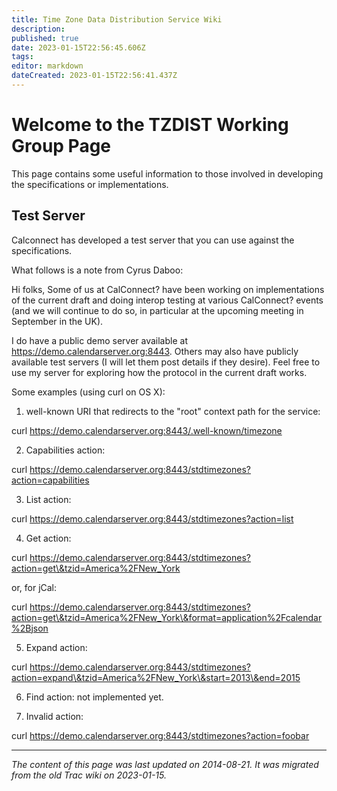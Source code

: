 ```yaml
---
title: Time Zone Data Distribution Service Wiki
description: 
published: true
date: 2023-01-15T22:56:45.606Z
tags: 
editor: markdown
dateCreated: 2023-01-15T22:56:41.437Z
---
```


# Welcome to the TZDIST Working Group Page 
This page contains some useful information to those involved in developing the specifications or implementations.

## Test Server
Calconnect has developed a test server that you can use against the specifications.

What follows is a note from Cyrus Daboo:

Hi folks, Some of us at CalConnect? have been working on implementations of the current draft and doing interop testing at various CalConnect? events (and we will continue to do so, in particular at the upcoming meeting in September in the UK).

I do have a public demo server available at https://demo.calendarserver.org:8443. Others may also have publicly available test servers (I will let them post details if they desire). Feel free to use my server for exploring how the protocol in the current draft works.

Some examples (using curl on OS X):

1) well-known URI that redirects to the "root" context path for the service:

curl https://demo.calendarserver.org:8443/.well-known/timezone

2) Capabilities action:

curl https://demo.calendarserver.org:8443/stdtimezones?action=capabilities

3) List action:

curl https://demo.calendarserver.org:8443/stdtimezones?action=list

4) Get action:

curl https://demo.calendarserver.org:8443/stdtimezones?action=get\&tzid=America%2FNew_York

or, for jCal:

curl https://demo.calendarserver.org:8443/stdtimezones?action=get\&tzid=America%2FNew_York\&format=application%2Fcalendar%2Bjson

5) Expand action:

curl https://demo.calendarserver.org:8443/stdtimezones?action=expand\&tzid=America%2FNew_York\&start=2013\&end=2015

6) Find action: not implemented yet.

7) Invalid action:

curl https://demo.calendarserver.org:8443/stdtimezones?action=foobar
&nbsp;
&nbsp;
&nbsp;

---

*The content of this page was last updated on 2014-08-21. It was migrated from the old Trac wiki on 2023-01-15.*